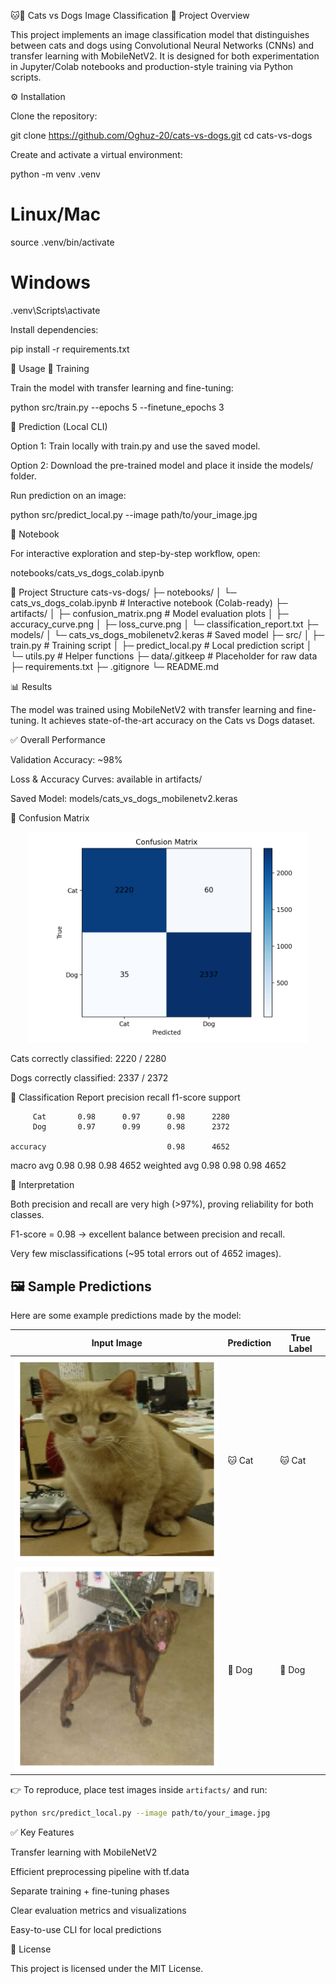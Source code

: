 🐱🐶 Cats vs Dogs Image Classification
📌 Project Overview

This project implements an image classification model that distinguishes between cats and dogs using Convolutional Neural Networks (CNNs) and transfer learning with MobileNetV2.
It is designed for both experimentation in Jupyter/Colab notebooks and production-style training via Python scripts.

⚙️ Installation

Clone the repository:

git clone https://github.com/Oghuz-20/cats-vs-dogs.git
cd cats-vs-dogs


Create and activate a virtual environment:

python -m venv .venv
# Linux/Mac
source .venv/bin/activate
# Windows
.venv\Scripts\activate


Install dependencies:

pip install -r requirements.txt

🚀 Usage
🔹 Training

Train the model with transfer learning and fine-tuning:

python src/train.py --epochs 5 --finetune_epochs 3

🔹 Prediction (Local CLI)

Option 1: Train locally with train.py and use the saved model.

Option 2: Download the pre-trained model and place it inside the models/ folder.

Run prediction on an image:

python src/predict_local.py --image path/to/your_image.jpg

🔹 Notebook

For interactive exploration and step-by-step workflow, open:

notebooks/cats_vs_dogs_colab.ipynb

📂 Project Structure
cats-vs-dogs/
├─ notebooks/
│  └─ cats_vs_dogs_colab.ipynb        # Interactive notebook (Colab-ready)
├─ artifacts/
│  ├─ confusion_matrix.png             # Model evaluation plots
│  ├─ accuracy_curve.png
│  ├─ loss_curve.png
│  └─ classification_report.txt
├─ models/
│  └─ cats_vs_dogs_mobilenetv2.keras  # Saved model
├─ src/
│  ├─ train.py                        # Training script
│  ├─ predict_local.py                # Local prediction script
│  └─ utils.py                        # Helper functions
├─ data/.gitkeep                      # Placeholder for raw data
├─ requirements.txt
├─ .gitignore
└─ README.md

📊 Results

The model was trained using MobileNetV2 with transfer learning and fine-tuning.
It achieves state-of-the-art accuracy on the Cats vs Dogs dataset.

✅ Overall Performance

Validation Accuracy: ~98%

Loss & Accuracy Curves: available in artifacts/

Saved Model: models/cats_vs_dogs_mobilenetv2.keras

🔹 Confusion Matrix
<p align="center"> <img src="artifacts/confusion_matrix.png" width="450"> </p>

Cats correctly classified: 2220 / 2280

Dogs correctly classified: 2337 / 2372

🔹 Classification Report
              precision    recall  f1-score   support

         Cat       0.98      0.97      0.98      2280
         Dog       0.97      0.99      0.98      2372

    accuracy                           0.98      4652
   macro avg       0.98      0.98      0.98      4652
weighted avg       0.98      0.98      0.98      4652

🔎 Interpretation

Both precision and recall are very high (>97%), proving reliability for both classes.

F1-score = 0.98 → excellent balance between precision and recall.

Very few misclassifications (~95 total errors out of 4652 images).


## 🖼️ Sample Predictions

Here are some example predictions made by the model:

| Input Image | Prediction | True Label |
|-------------|------------|------------|
| ![](artifacts/example_cat.jpg) | 🐱 Cat | 🐱 Cat |
| ![](artifacts/example_dog.jpg) | 🐶 Dog | 🐶 Dog |

👉 To reproduce, place test images inside `artifacts/` and run:
```bash
python src/predict_local.py --image path/to/your_image.jpg
```


✅ Key Features

Transfer learning with MobileNetV2


Efficient preprocessing pipeline with tf.data

Separate training + fine-tuning phases

Clear evaluation metrics and visualizations

Easy-to-use CLI for local predictions

📜 License

This project is licensed under the MIT License.